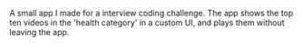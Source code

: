 A small app I made for a interview coding challenge. The app shows the top ten videos in the 'health category' in a custom UI, and plays them without leaving the app.